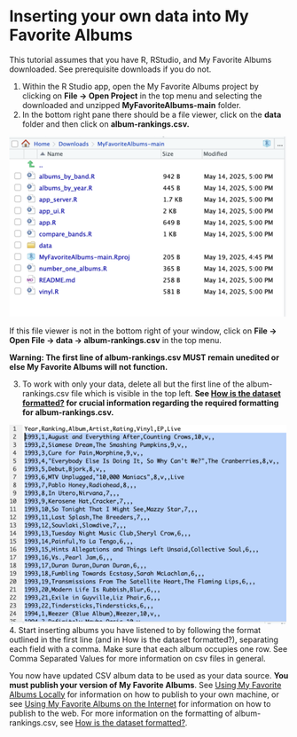 # Inserting your own data into My Favorite Albums

This tutorial assumes that you have R, RStudio, and My Favorite Albums downloaded. See prerequisite downloads if you do not.

1. Within the R Studio app, open the My Favorite Albums project by clicking on **File \-\> Open Project** in the top menu and selecting the downloaded and unzipped **MyFavoriteAlbums-main** folder.  
2. In the bottom right pane there should be a file viewer, click on the **data** folder and then click on **album-rankings.csv.** 

 <img src="images/image3.png" alt="RStudio files pane" width="500"/>  
 
   If this file viewer is not in the bottom right of your window, click on **File \-\> Open File \-\> data \-\> album-rankings.csv** in the top menu.  
     
**Warning: The first line of album-rankings.csv MUST remain unedited or else My Favorite Albums will not function.**

3. To work with only your data, delete all but the first line of the album-rankings.csv file which is visible in the top left. **See [How is the dataset formatted?](formatted.md) for crucial information regarding the required formatting for album-rankings.csv.**
 
 <img src="images/image11.png" alt="Sample of album-rankings.csv" width="500"/> 
4. Start inserting albums you have listened to by following the format outlined in the first line (and in How is the dataset formatted?), separating each field with a comma. Make sure that each album occupies one row. See Comma Separated Values for more information on csv files in general.

You now have updated CSV album data to be used as your data source. **You must publish your version of My Favorite Albums**. See [Using My Favorite Albums Locally](locally.md) for information on how to publish to your own machine, or see [Using My Favorite Albums on the Internet](internet.md) for information on how to publish to the web. For more information on the formatting of album-rankings.csv, see [How is the dataset formatted?](formatted.md).
